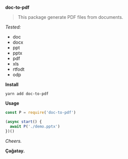 **doc-to-pdf**

> This package generate PDF files from documents.

*Tested:*
 - doc
 - docx
 - ppt
 - pptx
 - pdf
 - xls
 - rtfodt
 - odp


**Install**

```
yarn add doc-to-pdf
```

**Usage**

```javascript
const P = require('doc-to-pdf')

(async start() {
  await P('./demo.pptx')
})()
```


*Cheers.*

**Çağatay.**
